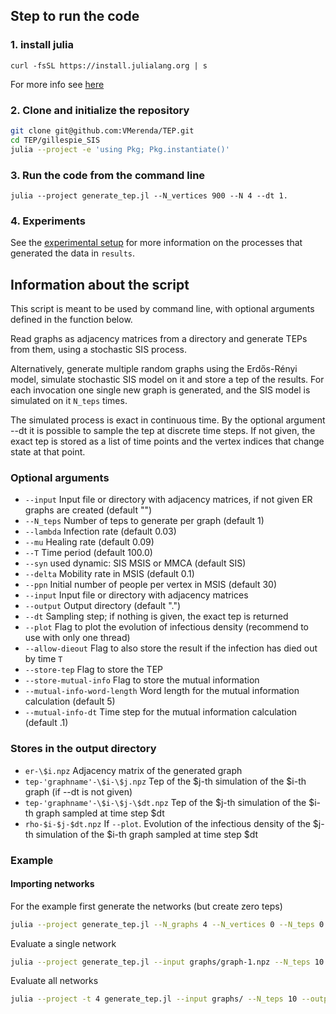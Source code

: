 ## Step to run the code

### 1. install julia
`curl -fsSL https://install.julialang.org | s`

For more info see [here](https://github.com/JuliaLang/juliaup)

### 2. Clone and initialize the repository
```bash
git clone git@github.com:VMerenda/TEP.git
cd TEP/gillespie_SIS
julia --project -e 'using Pkg; Pkg.instantiate()'
```

### 3. Run the code from the command line
`julia --project generate_tep.jl --N_vertices 900 --N 4 --dt 1.`

### 4. Experiments

See the [experimental setup](experimental_setup.md) for more information on the processes that generated the data in `results`.

## Information about the script

This script is meant to be used by command line, with optional arguments defined in the function below.

Read graphs as adjacency matrices from a directory and generate TEPs from them, using a stochastic SIS process.

Alternatively, generate multiple random graphs using the Erdős-Rényi model, simulate stochastic SIS model on it and store a tep of the results.
For each invocation one single new graph is generated, and the SIS model is simulated on it `N_teps` times.

The simulated process is exact in continuous time. By the optional argument --dt it is possible to sample the tep at discrete time steps.
If not given, the exact tep is stored as a list of time points and the vertex indices that change state at that point.

### Optional arguments
- `--input` Input file or directory with adjacency matrices, if not given ER graphs are created (default "")
- `--N_teps` Number of teps to generate per graph (default 1)
- `--lambda` Infection rate (default 0.03)
- `--mu` Healing rate (default 0.09)
- `--T` Time period (default 100.0)
- `--syn` used dynamic: SIS MSIS or MMCA (default SIS)
- `--delta` Mobility rate in MSIS (default 0.1)
- `--ppn` Initial number of people per vertex in MSIS (default 30)
- `--input` Input file or directory with adjacency matrices
- `--output` Output directory (default ".")
- `--dt` Sampling step; if nothing is given, the exact tep is returned
- `--plot` Flag to plot the evolution of infectious density (recommend to use with only one thread)
- `--allow-dieout` Flag to also store the result if the infection has died out by time `T`
- `--store-tep` Flag to store the TEP
- `--store-mutual-info` Flag to store the mutual information
- `--mutual-info-word-length` Word length for the mutual information calculation (default 5)
- `--mutual-info-dt` Time step for the mutual information calculation (default .1)

### Stores in the output directory
- `er-\$i.npz` Adjacency matrix of the generated graph
- `tep-'graphname'-\$i-\$j.npz` Tep of the \$j-th simulation of the \$i-th graph (if --dt is not given)
- `tep-'graphname'-\$i-\$j-\$dt.npz` Tep of the \$j-th simulation of the \$i-th graph sampled at time step \$dt
- `rho-$i-$j-$dt.npz` If `--plot`. Evolution of the infectious density of the $j-th simulation of the $i-th graph sampled at time step $dt

### Example

#### Importing networks
For the example first generate the networks (but create zero teps)
```bash
julia --project generate_tep.jl --N_graphs 4 --N_vertices 0 --N_teps 0 --output graphs/
```
Evaluate a single network
```bash
julia --project generate_tep.jl --input graphs/graph-1.npz --N_teps 10 --output graphs/ --dt [1.,]
```
Evaluate all networks
```bash
julia --project -t 4 generate_tep.jl --input graphs/ --N_teps 10 --output graphs/ --dt [.1,]
```
